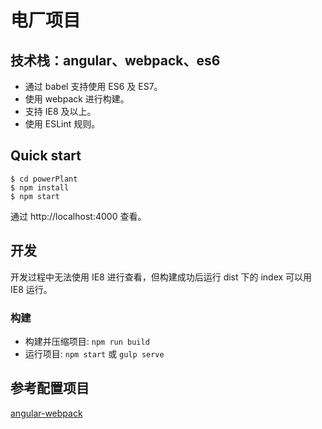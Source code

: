 # 电厂项目
## 技术栈：angular、webpack、es6
- 通过 babel 支持使用 ES6 及 ES7。
- 使用 webpack 进行构建。
- 支持 IE8 及以上。
- 使用 ESLint 规则。

## Quick start
```
$ cd powerPlant
$ npm install
$ npm start
```
通过 http://localhost:4000 查看。

## 开发

开发过程中无法使用 IE8 进行查看，但构建成功后运行 dist 下的 index 可以用 IE8 运行。

### 构建

 - 构建并压缩项目: `npm run build`
 - 运行项目: `npm start` 或 `gulp serve`


## 参考配置项目

[angular-webpack](https://github.com/preboot/angularjs-webpack.git)